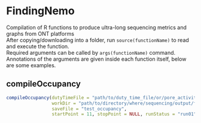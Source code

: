 # FindingNemo
Compilation of R functions to produce ultra-long sequencing metrics and graphs from ONT platforms  
After copying/downloading into a folder, run `source(functionName)` to read and execute the function.  
Required arguments can be called by `args(functionName)` command.   
Annotations of the arguments are given inside each function itself, below are some examples.  
## compileOccupancy
```r
compileOccupancy(dutyTimeFile = "path/to/duty_time_file/or/pore_activity_file",
                 workDir = "path/to/directory/where/sequencing/output/folder/is",
                 saveFile = "test_occupancy",
                 startPoint = 11, stopPoint = NULL, runStatus = "run01")
```

